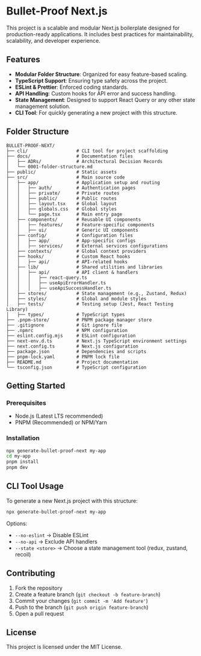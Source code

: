 # Bullet-Proof Next.js

This project is a scalable and modular Next.js boilerplate designed for production-ready applications. It includes best practices for maintainability, scalability, and developer experience.

## Features

-   **Modular Folder Structure**: Organized for easy feature-based scaling.
-   **TypeScript Support**: Ensuring type safety across the project.
-   **ESLint & Prettier**: Enforced coding standards.
-   **API Handling**: Custom hooks for API error and success handling.
-   **State Management**: Designed to support React Query or any other state management solution.
-   **CLI Tool**: For quickly generating a new project with this structure.

## Folder Structure

```
BULLET-PROOF-NEXT/
├── cli/                  # CLI tool for project scaffolding
├── docs/                 # Documentation files
│   ├── ADRs/             # Architectural Decision Records
│   └── 0001-folder-structure.md
├── public/               # Static assets
├── src/                  # Main source code
│   ├── app/              # Application setup and routing
│   │   ├── auth/         # Authentication pages
│   │   ├── private/      # Private routes
│   │   ├── public/       # Public routes
│   │   ├── layout.tsx    # Global layout
│   │   ├── globals.css   # Global styles
│   │   └── page.tsx      # Main entry page
│   ├── components/       # Reusable UI components
│   │   ├── features/     # Feature-specific components
│   │   ├── ui/           # Generic UI components
│   ├── config/           # Configuration files
│   │   ├── app/          # App-specific configs
│   │   ├── services/     # External services configurations
│   ├── contexts/         # Global context providers
│   ├── hooks/            # Custom React hooks
│   │   ├── api/          # API-related hooks
│   ├── lib/              # Shared utilities and libraries
│   │   ├── api/          # API client & handlers
│   │   │   ├── react-query.ts
│   │   │   ├── useApiErrorHandler.ts
│   │   │   ├── useApiSuccessHandler.ts
│   ├── stores/           # State management (e.g., Zustand, Redux)
│   ├── styles/           # Global and module styles
│   ├── tests/            # Testing setup (Jest, React Testing Library)
│   ├── types/            # TypeScript types
├── .pnpm-store/          # PNPM package manager store
├── .gitignore            # Git ignore file
├── .npmrc                # NPM configuration
├── eslint.config.mjs     # ESLint configuration
├── next-env.d.ts         # Next.js TypeScript environment settings
├── next.config.ts        # Next.js configuration
├── package.json          # Dependencies and scripts
├── pnpm-lock.yaml        # PNPM lock file
├── README.md             # Project documentation
└── tsconfig.json         # TypeScript configuration
```

## Getting Started

### Prerequisites

-   Node.js (Latest LTS recommended)
-   PNPM (Recommended) or NPM/Yarn

### Installation

```sh
npx generate-bullet-proof-next my-app
cd my-app
pnpm install
pnpm dev
```

## CLI Tool Usage

To generate a new Next.js project with this structure:

```sh
npx generate-bullet-proof-next my-app
```

Options:

-   `--no-eslint` → Disable ESLint
-   `--no-api` → Exclude API handlers
-   `--state <store>` → Choose a state management tool (redux, zustand, recoil)

## Contributing

1. Fork the repository
2. Create a feature branch (`git checkout -b feature-branch`)
3. Commit your changes (`git commit -m 'Add feature'`)
4. Push to the branch (`git push origin feature-branch`)
5. Open a pull request

## License

This project is licensed under the MIT License.
